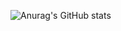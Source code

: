 ![Anurag's GitHub stats](https://github-readme-stats.vercel.app/api?username=DEV-MICO&show_icons=true&theme=radical)
